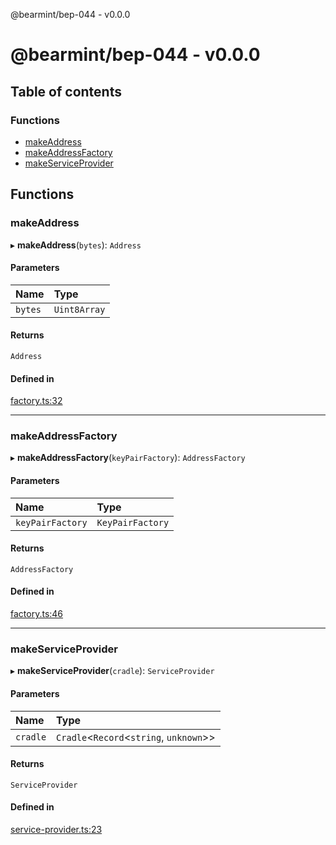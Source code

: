 @bearmint/bep-044 - v0.0.0

# @bearmint/bep-044 - v0.0.0

## Table of contents

### Functions

- [makeAddress](README.md#makeaddress)
- [makeAddressFactory](README.md#makeaddressfactory)
- [makeServiceProvider](README.md#makeserviceprovider)

## Functions

### makeAddress

▸ **makeAddress**(`bytes`): `Address`

#### Parameters

| Name | Type |
| :------ | :------ |
| `bytes` | `Uint8Array` |

#### Returns

`Address`

#### Defined in

[factory.ts:32](https://github.com/bearmint/bearmint/blob/main/packages/bep-044/source/factory.ts#L32)

___

### makeAddressFactory

▸ **makeAddressFactory**(`keyPairFactory`): `AddressFactory`

#### Parameters

| Name | Type |
| :------ | :------ |
| `keyPairFactory` | `KeyPairFactory` |

#### Returns

`AddressFactory`

#### Defined in

[factory.ts:46](https://github.com/bearmint/bearmint/blob/main/packages/bep-044/source/factory.ts#L46)

___

### makeServiceProvider

▸ **makeServiceProvider**(`cradle`): `ServiceProvider`

#### Parameters

| Name | Type |
| :------ | :------ |
| `cradle` | `Cradle`<`Record`<`string`, `unknown`\>\> |

#### Returns

`ServiceProvider`

#### Defined in

[service-provider.ts:23](https://github.com/bearmint/bearmint/blob/main/packages/bep-044/source/service-provider.ts#L23)
